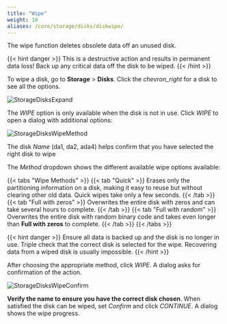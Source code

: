 ```yaml
---
title: "Wipe"
weight: 10
aliases: /core/storage/disks/diskwipe/
---
```


The wipe function deletes obsolete data off an unused disk.

{{< hint danger >}}
This is a destructive action and results in permanent data loss!
Back up any critical data off the disk to be wiped.
{{< /hint >}}

To wipe a disk, go to **Storage** > **Disks**.
Click the <i class="material-icons" aria-hidden="true" title="Expand">chevron_right</i> for a disk to see all the options.

![StorageDisksExpand](/images/CORE/12.0/StorageDisksExpand.png "Disk Options")

The *WIPE* option is only available when the disk is not in use.
Click *WIPE* to open a dialog with additional options:

![StorageDisksWipeMethod](/images/CORE/12.0/StorageDisksWipeMethod.png "Disk Wipe Options")

The disk *Name* (da1, da2, ada4) helps confirm that you have selected the right disk to wipe

The *Method* dropdown shows the different available wipe options available:

{{< tabs "Wipe Methods" >}}
{{< tab "Quick" >}}
Erases only the partitioning information on a disk, making it easy to reuse but without clearing other old data. Quick wipes take only a few seconds.
{{< /tab >}}
{{< tab "Full with zeros" >}}
Overwrites the entire disk with zeros and can take several hours to complete.
{{< /tab >}}
{{< tab "Full with random" >}}
Overwrites the entire disk with random binary code and takes even longer than **Full with zeros** to complete.
{{< /tab >}}
{{< /tabs >}}

{{< hint danger >}}
Ensure all data is backed up and the disk is no longer in use.
Triple check that the correct disk is selected for the wipe.
Recovering data from a wiped disk is usually impossible.
{{< /hint >}}

After choosing the appropriate method, click *WIPE*.
A dialog asks for confirmation of the action.

![StorageDisksWipeConfirm](/images/CORE/12.0/StorageDisksWipeConfirm.png "Wipe Confirmation")

**Verify the name to ensure you have the correct disk chosen**.
When satisfied the disk can be wiped, set *Confirm* and click *CONTINUE*.
A dialog shows the wipe progress.
